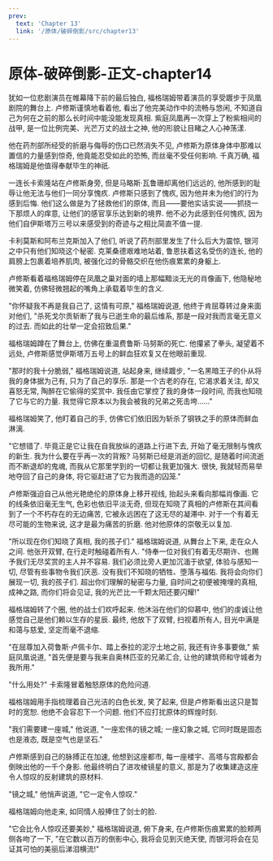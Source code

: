 ```yaml
---
prev:
  text: 'Chapter 13'
  link: '/原体/破碎倒影/src/chapter13'
---
```


# 原体-破碎倒影-正文-chapter14

犹如一位悲剧演员在帷幕降下前的最后独白, 福格瑞姆带着演员的享受踱步于凤凰剧院的舞台上. 卢修斯谨慎地看着他, 看出了他完美动作中的流畅与悠闲, 不知道自己为何在之前的那么长时间中能没能发现真相. 紫庭凤凰再一次穿上了粉紫相间的战甲, 是一位比例完美、光芒万丈的战士之神, 他的形貌让目睹之人心神荡漾.

他在药剂部所经受的折磨与侮辱的伤口已然消失不见, 卢修斯为原体身体中那难以置信的力量感到惊奇, 他竟能忍受如此的恐怖, 而丝毫不受任何影响. 千真万确, 福格瑞姆是他值得奉献毕生的神祇.

一连长卡索隆站在卢修斯身旁, 但是马略斯·瓦鲁珊却离他们远远的, 他所感到的耻辱让他无法与他们一同分享愧疚. 卢修斯只感到了愧疚, 因为他并未为他们的行为感到后悔. 他们这么做是为了拯救他们的原体, 而且——要他实话实说——抓挠一下那烦人的痒意, 让他们的感官享乐达到新的境界. 他不必为此感到任何愧疚, 因为他们自伊斯塔万三号以来感受到的奇迹与之相比简直不值一提.

卡利莫斯和阿布兰克斯加入了他们, 听说了药剂部里发生了什么后大为震惊, 银河之中只有他们知晓这个秘密. 克莱桑德艰难地站着, 鲁恩扶着这名受伤的连长, 他的肩膀上包裹着培养肌肉, 被强化过的骨骼交织在他伤痕累累的身躯上.

卢修斯看着福格瑞姆停在凤凰之巢对面的墙上那幅黯淡无光的肖像画下, 他隐秘地微笑着, 仿佛轻微翘起的嘴角上承载着毕生的含义.

"你怀疑我不再是我自己了, 这情有可原," 福格瑞姆说道, 他终于肯屈尊转过身来面对他们, "杀死戈尔贡斩断了我与已逝生命的最后维系, 那是一段对我而言毫无意义的过去. 而如此的壮举一定会招致后果."

福格瑞姆蹲在了舞台上, 仿佛在重温费鲁斯·马努斯的死亡. 他攥紧了拳头, 凝望着不远处, 卢修斯感觉伊斯塔万五号上的鲜血狂欢复又在他眼前重现.

"那时的我十分脆弱," 福格瑞姆说道, 站起身来, 继续踱步, "一名黑暗王子的仆从将我的身体据为己有, 只为了自己的享乐. 那是一个古老的存在, 它渴求着关注, 却又喜怒无常, 陶醉在它偷得的奖赏中. 我任由它掌控了我的身体一段时间, 而我也知晓了它与它的力量. 我觉得它原本以为我会被我的兄弟之死击垮……"

福格瑞姆笑了, 他盯着自己的手, 仿佛它们依旧因为斩杀了钢铁之手的原体而鲜血淋漓.

"它想错了. 毕竟正是它让我在自我放纵的道路上行进下去, 开始了毫无限制与愧疚的新生. 我为什么要在乎再一次的背叛? 马努斯已经是消逝的回忆, 是随着时间流逝而不断退却的鬼魂, 而我从它那里学到的一切都让我更加强大. 很快, 我就轻而易举地夺回了自己的身体, 将它驱赶进了它为我而造的囚笼."

卢修斯强迫自己从他光艳绝伦的原体身上移开视线, 抬起头来看向那幅肖像画. 它的线条依旧毫无生气, 色彩也依旧平淡无奇, 但现在知晓了真相的卢修斯在其间看到了一个不朽存在的无边痛苦, 它被永远困在了这无尽的凝滞中. 对于一个有着无尽可能的生物来说, 这才是最为痛苦的折磨. 他对他原体的崇敬无以复加.

"所以现在你们知晓了真相, 我的孩子们." 福格瑞姆说道, 从舞台上下来, 走在众人之间. 他张开双臂, 在行走时触碰着所有人. "侍奉一位对我们有着无尽期许、也赐予我们无尽奖赏的主人并不容易. 我们必须比旁人更加沉湎于欲望, 体验与感知一切, 尽管有些事物令我们厌恶. 没有我们不知晓的牺牲、堕落与福佑. 我将会向你们展现一切, 我的孩子们. 超出你们理解的秘密与力量, 自时间之初便被掩埋的真相, 成神之路, 而你们将会见证, 我的光芒比一千颗太阳还要闪耀!"

福格瑞姆转了个圈, 他的战士们欢呼起来. 他沐浴在他们的仰慕中, 他们的虔诚让他感觉自己是他们赖以生存的星辰. 最终, 他放下了双臂, 扫视着所有人, 目光中满是和蔼与慈爱, 坚定而毫不退缩.

"在屈尊加入荷鲁斯·卢佩卡尔、踏上泰拉的泥泞土地之前, 我还有许多事要做," 紫庭凤凰说道, "首先便是要与我来自奥林匹亚的兄弟汇合, 让他的建筑师和守城者为我所用."

"什么用处?" 卡索隆冒着触怒原体的危险问道.

福格瑞姆用手指梳理着自己光洁的白色长发, 笑了起来, 但是卢修斯看出这只是暂时的宽恕. 他绝不会容忍下一个问题. 他们不应打扰原体的辉煌时刻.

"我们需要建一座城," 他说道, "一座宏伟的镜之城; 一座幻象之城, 它同时既是固态也是液态, 既是空气也是坚石."

卢修斯感到自己的脉搏正在加速, 他想到这座都市, 每一座楼宇、高塔与宫殿都会倒映出他的一千个身影. 他最终明白了进攻棱镜星的意义, 那是为了收集建造这座令人惊叹的反射建筑的原材料.

"镜之城," 他悄声说道, "它一定令人惊叹."

福格瑞姆向他走来, 如同情人般捧住了剑士的脸.

"它会比令人惊叹还要美妙," 福格瑞姆说道, 俯下身来, 在卢修斯伤痕累累的脸颊两侧各吻了一下, "在它数以百万的倒影中心, 我将会见到灭绝天使, 而银河将会在见证其可怕的美丽后涕泪横流!"
